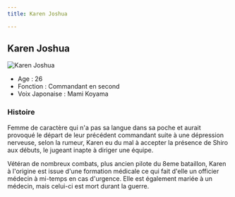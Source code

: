 ```yaml
---
title: Karen Joshua

---
```



Karen Joshua
------------




![Karen Joshua](/images/stories/saga/08thmsteam/persos/karen-joshua.png)


* Age : 26
* Fonction : Commandant en second
* Voix Japonaise : Mami Koyama


### Histoire


Femme de caractère qui n'a pas sa langue dans sa poche et aurait provoqué le départ de leur précédent commandant suite à une dépression nerveuse, selon la rumeur, Karen eu du mal à accepter la présence de Shiro aux débuts, le jugeant inapte à diriger une équipe.


Vétéran de nombreux combats, plus ancien pilote du 8eme bataillon, Karen à l'origine est issue d'une formation médicale ce qui fait d'elle un officier médecin à mi-temps en cas d'urgence. Elle est également mariée à un médecin, mais celui-ci est mort durant la guerre.


